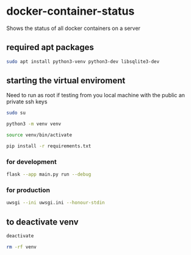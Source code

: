 # docker-container-status
Shows the status of all docker containers on a server

## required apt packages

```bash
sudo apt install python3-venv python3-dev libsqlite3-dev
```

## starting the virtual enviroment

Need to run as root if testing from you local machine with the public an private ssh keys
```bash
sudo su
```

```bash
python3 -m venv venv
```

```bash
source venv/bin/activate
```

```bash
pip install -r requirements.txt
```

### for development

```bash
flask --app main.py run --debug
```
### for production

```bash
uwsgi --ini uwsgi.ini --honour-stdin
```

## to deactivate venv

```bash
deactivate
```

```bash
rm -rf venv
```